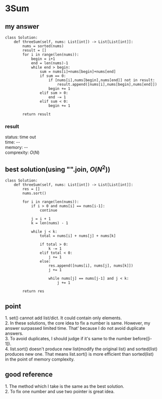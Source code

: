 # 3Sum

## my answer
~~~
class Solution:
    def threeSum(self, nums: List[int]) -> List[List[int]]:
        nums = sorted(nums)
        result = []
        for i in range(len(nums)):
            begin = i+1
            end = len(nums)-1
            while end > begin:
                sum = nums[i]+nums[begin]+nums[end]
                if sum == 0:
                    if [nums[i],nums[begin],nums[end]] not in result:
                        result.append([nums[i],nums[begin],nums[end]])
                    begin += 1
                elif sum > 0:
                    end -= 1
                elif sum < 0:
                    begin += 1
            
        return result
~~~

### result
status: time out <br>
time: -- <br>
memory: -- <br>
comprexity: $`O(N)`$ <br>

## best solution(using "".join, $` O(N^2) `$)
~~~
class Solution:
    def threeSum(self, nums: List[int]) -> List[List[int]]:
        res = []
        nums.sort()

        for i in range(len(nums)):
            if i > 0 and nums[i] == nums[i-1]:
                continue
            
            j = i + 1
            k = len(nums) - 1

            while j < k:
                total = nums[i] + nums[j] + nums[k]

                if total > 0:
                    k -= 1
                elif total < 0:
                    j += 1
                else:
                    res.append([nums[i], nums[j], nums[k]])
                    j += 1

                    while nums[j] == nums[j-1] and j < k:
                        j += 1
        
        return res
~~~

## point
1\. set() cannot add list/dict. It could contain only elements.<br>
2\. In these solutions, the core idea to fix a number is same. However, my answer surpassed limited time. That' because I do not avoid duplicate answers.<br>
3\. To avoid duplicates, I should judge if it's same to the number before([i-1]). <br> 
4\. list.sort() doesn't produce new list(modify the original list) and sorted(list) produces new one. That means list.sort() is more efficient than sorted(list) in the point of memory complexity.<br>

## good reference
1\. The method which I take is the same as the best solution. <br>
2\. To fix one number and use two pointer is great idea. <br>